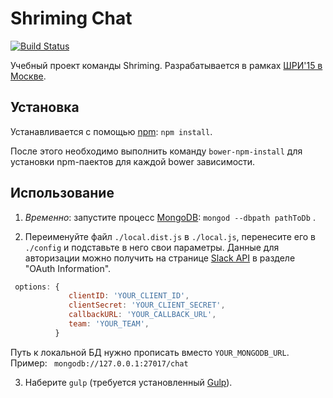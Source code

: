 # Shriming Chat
[![Build Status](https://travis-ci.org/shriming/chat.svg)](https://travis-ci.org/shriming/chat)

Учебный проект команды Shriming. Разрабатывается в рамках [ШРИ'15 в Москве](https://academy.yandex.ru/events/shri/).

## Установка

Устанавливается с помощью [npm](https://npmjs.org): `npm install`.

После этого необходимо выполнить команду `bower-npm-install` для установки npm-паектов для каждой bower зависимости.

## Использование

 1) _Временно_: запустите процесс [MongoDB](https://www.mongodb.org/): `mongod --dbpath pathToDb` .

 2) Переименуйте файл `./local.dist.js` в `./local.js`, перенесите его в `./config` и подставьте в него свои параметры.
    Данные для авторизации можно получить на странице [Slack API](https://api.slack.com/applications) в разделе "OAuth Information".

```javascript
 options: {
             clientID: 'YOUR_CLIENT_ID',
             clientSecret: 'YOUR_CLIENT_SECRET',
             callbackURL: 'YOUR_CALLBACK_URL',
             team: 'YOUR_TEAM',
          }
```

Путь к локальной БД нужно прописать вместо `YOUR_MONGODB_URL`.
Пример: ` mongodb://127.0.0.1:27017/chat`

 3) Наберите `gulp` (требуется установленный [Gulp](http://gulpjs.com/)).


